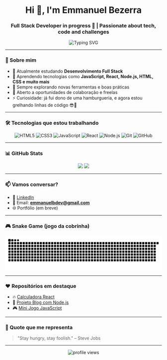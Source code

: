 <h1 align="center">Hi 👋, I'm Emmanuel Bezerra</h1>
<h3 align="center">Full Stack Developer in progress 🚀 | Passionate about tech, code and challenges</h3>

<p align="center">
  <img src="https://readme-typing-svg.herokuapp.com?font=Fira+Code&duration=3000&pause=1000&center=true&vCenter=true&width=435&lines=Transformando+ideias+em+solu%C3%A7%C3%B5es!;Coding+my+way+to+the+future...;Sempre+aprendendo+algo+novo!+%F0%9F%93%9A" alt="Typing SVG" />
</p>

---

### 🚀 Sobre mim

- 🔭 Atualmente estudando **Desenvolvimento Full Stack**
- 🌱 Aprendendo tecnologias como **JavaScript, React, Node.js, HTML, CSS e muito mais**
- 🧠 Sempre explorando novas ferramentas e boas práticas
- 💼 Aberto a oportunidades de colaboração e freelas
- ⚡ Curiosidade: já fui dono de uma hamburgueria, e agora estou grelhando linhas de código 😎🍔

---

### 🛠️ Tecnologias que estou trabalhando

<div align="center">
  <img src="https://cdn.jsdelivr.net/gh/devicons/devicon/icons/html5/html5-original.svg" width="40px" title="HTML5" />
  <img src="https://cdn.jsdelivr.net/gh/devicons/devicon/icons/css3/css3-original.svg" width="40px" title="CSS3" />
  <img src="https://cdn.jsdelivr.net/gh/devicons/devicon/icons/javascript/javascript-original.svg" width="40px" title="JavaScript" />
  <img src="https://cdn.jsdelivr.net/gh/devicons/devicon/icons/react/react-original.svg" width="40px" title="React" />
  <img src="https://cdn.jsdelivr.net/gh/devicons/devicon/icons/nodejs/nodejs-original.svg" width="40px" title="Node.js" />
  <img src="https://cdn.jsdelivr.net/gh/devicons/devicon/icons/git/git-original.svg" width="40px" title="Git" />
  <img src="https://cdn.jsdelivr.net/gh/devicons/devicon/icons/github/github-original.svg" width="40px" title="GitHub" />
</div>

---

### 📊 GitHub Stats

<div align="center">
  <img height="180em" src="https://github-readme-stats.vercel.app/api?username=emmanuelbezerradev&show_icons=true&theme=radical&include_all_commits=true&count_private=true"/>
  <img height="180em" src="https://github-readme-stats.vercel.app/api/top-langs/?username=emmanuelbezerradev&layout=compact&langs_count=7&theme=radical"/>
</div>

---

### 📫 Vamos conversar?

- 💼 [LinkedIn](https://www.linkedin.com/in/emmanuelbezerradev/)
- 📧 Email: **emmanuelbdev@gmail.com**
- 🌐 Portfólio (em breve)

---

### 🎮 Snake Game (jogo da cobrinha)

<p align="center">
  <img src="https://raw.githubusercontent.com/emmanuelbezerradev/emmanuelbezerradev/output/github-contribution-grid-snake.svg" alt="snake animation" />
</p>

---

### ❤️ Repositórios em destaque

- 🔥 [Calculadora React](https://github.com/emmanuelbezerradev/calculadora-react)
- 📝 [Projeto Blog com Node.js](https://github.com/emmanuelbezerradev/blog-nodejs)
- 🎮 [Mini Jogo JavaScript](https://github.com/emmanuelbezerradev/mini-jogo-js)

---

### 🧠 Quote que me representa

> "Stay hungry, stay foolish." – Steve Jobs

---

<p align="center">
  <img src="https://komarev.com/ghpvc/?username=emmanuelbezerradev&style=for-the-badge&color=red" alt="profile views" />
</p>
